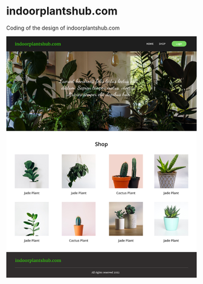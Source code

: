 # indoorplantshub.com
Coding of the design of indoorplantshub.com

![Indoorplantshub](images/indoorplantshub.com%20-%20Desktop%20-%201.png)
